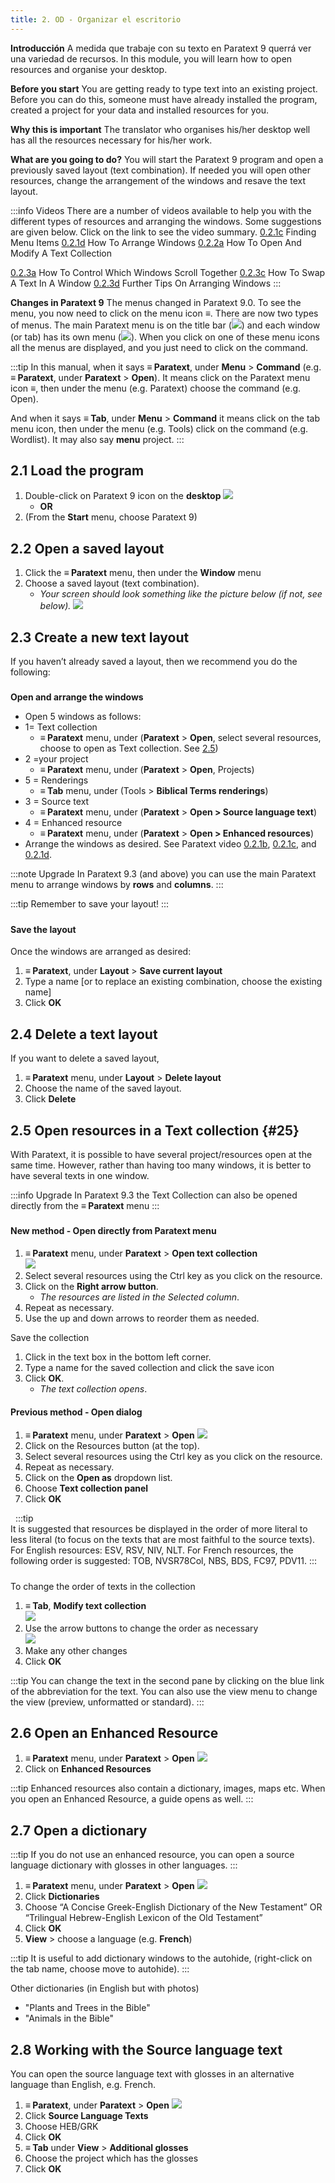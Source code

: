 ```yaml
---
title: 2. OD - Organizar el escritorio
---
```


**Introducción** A medida que trabaje con su texto en Paratext 9 querrá ver una variedad de recursos. In this module, you will learn how to open resources and organise your desktop.

**Before you start** You are getting ready to type text into an existing project. Before you can do this, someone must have already installed the program, created a project for your data and installed resources for you.

**Why this is important** The translator who organises his/her desktop well has all the resources necessary for his/her work.

**What are you going to do?** You will start the Paratext 9 program and open a previously saved layout (text combination). If needed you will open other resources, change the arrangement of the windows and resave the text layout.

:::info Videos
There are a number of videos available to help you with the different types of resources and arranging the windows. Some suggestions are given below. Click on the link to see the video summary. [0.2.1c](../../Video-summaries/01-Introduction/0.2.Navigation/0.2.1c.md) Finding Menu Items [0.2.1d](../../Video-summaries/01-Introduction/0.2.Navigation/0.2.1d.md) How To Arrange Windows [0.2.2a](../../Video-summaries/01-Introduction/0.2.Navigation/0.2.2a.md) How To Open And Modify A Text Collection

[0.2.3a](../../Video-summaries/01-Introduction/0.2.Navigation/0.2.3a.md) How To Control Which Windows Scroll Together [0.2.3c](../../Video-summaries/01-Introduction/0.2.Navigation/0.2.3c.md) How To Swap A Text In A Window [0.2.3d](../../Video-summaries/01-Introduction/0.2.Navigation/0.2.3d.md) Further Tips On Arranging Windows
:::

**Changes in Paratext 9** The menus changed in Paratext 9.0. To see the menu, you now need to click on the menu icon ≡. There are now two types of menus. The main Paratext menu is on the title bar (![](../media/a7c437f2736cb28b0dff7abd780f5f94.png)) and each window (or tab) has its own menu (![](../media/65ab77824a1e025fac1bf88feb6ba66f.png)). When you click on one of these menu icons all the menus are displayed, and you just need to click on the command.

:::tip
In this manual, when it says **≡ Paratext**, under **Menu** \> **Command** (e.g. **≡ Paratext**, under **Paratext** \> **Open**). It means click on the Paratext menu icon ≡, then under the menu (e.g. Paratext) choose the command (e.g. Open).

And when it says **≡ Tab**, under **Menu** \> **Command** it means click on the tab menu icon, then under the menu (e.g. Tools) click on the command (e.g. Wordlist). It may also say **menu** project.
:::


## 2.1 Load the program

1. Double-click on Paratext 9 icon on the **desktop** ![](../media/b2697bb533e7765029252c8d51301dc9.png)
   - **OR**
2. (From the **Start** menu, choose Paratext 9)

## 2.2 Open a saved layout

1. Click the **≡ Paratext** menu, then under the **Window** menu
2. Choose a saved layout (text combination).
   - *Your screen should look something like the picture below (if not, see below).* ![](../media/04940ad26e529e9718ce606e1fbda153.png)

## 2.3 Create a new text layout

If you haven’t already saved a layout, then we recommend you do the following:

#####

**Open and arrange the windows**

- Open 5 windows as follows:
- 1= Text collection
  - **≡ Paratext** menu, under (**Paratext** \> **Open**, select several resources, choose to open as Text collection. See [2.5](/Training-Manual/02-Stage-1/2.OD.md#25))
- 2 =your project
  - **≡ Paratext** menu, under (**Paratext** \> **Open**, Projects)
- 5 = Renderings
  - **≡ Tab** menu, under (Tools \> **Biblical Terms renderings**)
- 3 = Source text
  - **≡ Paratext** menu, under (**Paratext** \> **Open \> Source language text**)
- 4 = Enhanced resource
  - **≡ Paratext** menu, under (**Paratext** \> **Open \> Enhanced resources**)
- Arrange the windows as desired. See Paratext video [0.2.1b](../../Video-summaries/01-Introduction/0.2.Navigation/0.2.1b.md), [0.2.1c](../../Video-summaries/01-Introduction/0.2.Navigation/0.2.1c.md), and [0.2.1d](../../Video-summaries/01-Introduction/0.2.Navigation/0.2.1d.md).

:::note Upgrade
In Paratext 9.3 (and above) you can use the main Paratext menu to arrange windows by **rows** and **columns**.
:::

:::tip
Remember to save your layout!
:::

#####

#### Save the layout

Once the windows are arranged as desired:

1. **≡ Paratext**, under **Layout** \> **Save current layout**
2. Type a name [or to replace an existing combination, choose the existing name]
3. Click **OK**

## 2.4 Delete a text layout

If you want to delete a saved layout,

1. **≡ Paratext** menu, under **Layout** \> **Delete layout**
2. Choose the name of the saved layout.
3. Click **Delete**

## 2.5 Open resources in a Text collection {#25}

With Paratext, it is possible to have several project/resources open at the same time. However, rather than having too many windows, it is better to have several texts in one window.

:::info Upgrade
In Paratext 9.3 the Text Collection can also be opened directly from the **≡ Paratext** menu
:::
#####

#### New method - Open directly from Paratext menu

1. **≡ Paratext** menu, under **Paratext** \> **Open text collection**  
   ![](../media/OpenTextCol.png)
2. Select several resources using the Ctrl key as you click on the resource.
3. Click on the **Right arrow button**.
   - *The resources are listed in the Selected column*.
4. Repeat as necessary.
5. Use the up and down arrows to reorder them as needed.

Save the collection

1. Click in the text box in the bottom left corner.
2. Type a name for the saved collection and click the save icon
3. Click **OK**.
   - *The text collection opens*.


#### Previous method - Open dialog

1. **≡ Paratext** menu, under **Paratext** \> **Open** ![](../media/OpenText.en.png)
2. Click on the Resources button (at the top).
3. Select several resources using the Ctrl key as you click on the resource.
4. Repeat as necessary.
5. Click on the **Open as** dropdown list.
6. Choose **Text collection panel**
7. Click **OK**

  :::tip  
It is suggested that resources be displayed in the order of more literal to less literal (to focus on the texts that are most faithful to the source texts). For English resources: ESV, RSV, NIV, NLT. For French resources, the following order is suggested: TOB, NVSR78Col, NBS, BDS, FC97, PDV11.
:::

#####

To change the order of texts in the collection

1. **≡ Tab**, **Modify text collection**  
   ![](../media/a356ed446662b836196dfcc07a8847b1.png)
2. Use the arrow buttons to change the order as necessary  
   ![](../media/52dd938c6ab8c8d2d540e062c9848466.png)
3. Make any other changes
4. Click **OK**

:::tip
You can change the text in the second pane by clicking on the blue link of the abbreviation for the text. You can also use the view menu to change the view (preview, unformatted or standard).
:::

#####

## 2.6 Open an Enhanced Resource

1. **≡ Paratext** menu, under **Paratext** \> **Open** ![](../media/952eee9519e0b51a2f4c65c541b00845.png)
2. Click on **Enhanced Resources**

:::tip
Enhanced resources also contain a dictionary, images, maps etc. When you open an Enhanced Resource, a guide opens as well.
:::

## 2.7 Open a dictionary

:::tip
If you do not use an enhanced resource, you can open a source language dictionary with glosses in other languages.
:::

1. **≡ Paratext** menu, under **Paratext** \> **Open** ![](../media/24e00b1d05ecbd259476304fbe830e92.png)
2. Click **Dictionaries**
3. Choose “A Concise Greek-English Dictionary of the New Testament” OR “Trilingual Hebrew-English Lexicon of the Old Testament”
4. Click **OK**
5. **View** \> choose a language (e.g. **French**)

:::tip
It is useful to add dictionary windows to the autohide, (right-click on the tab name, choose move to autohide).
:::

Other dictionaries (in English but with photos)

- "Plants and Trees in the Bible"
- "Animals in the Bible"

## 2.8 Working with the Source language text

You can open the source language text with glosses in an alternative language than English, e.g. French.

1. **≡ Paratext**, under **Paratext** \> **Open** ![](../media/fc13d7ce221e68b16bd8260ae130c598.png)
2. Click **Source Language Texts**
3. Choose HEB/GRK
4. Click **OK**
5. **≡ Tab** under **View** \> **Additional glosses**
6. Choose the project which has the glosses
7. Click **OK**
